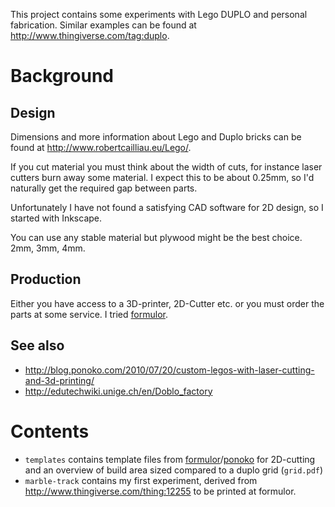 This project contains some experiments with Lego DUPLO and personal fabrication.
Similar examples can be found at <http://www.thingiverse.com/tag:duplo>.

# Background

## Design

Dimensions and more information about Lego and Duplo bricks can be found
at <http://www.robertcailliau.eu/Lego/>.

If you cut material you must think about the width of cuts, for instance
laser cutters burn away some material. I expect this to be about 0.25mm,
so I'd naturally get the required gap between parts.

Unfortunately I have not found a satisfying CAD software for 2D design,
so I started with Inkscape.

You can use any stable material but plywood might be the best choice.
2mm, 3mm, 4mm.

## Production

Either you have access to a 3D-printer, 2D-Cutter etc. or you must order the
parts at some service. I tried [formulor].

## See also

* <http://blog.ponoko.com/2010/07/20/custom-legos-with-laser-cutting-and-3d-printing/>
* <http://edutechwiki.unige.ch/en/Doblo_factory>

# Contents

* `templates` contains template files from [formulor]/[ponoko] for 2D-cutting
   and an overview of build area sized compared to a duplo grid (`grid.pdf`)
* `marble-track` contains my first experiment, derived from 
  <http://www.thingiverse.com/thing:12255> to be printed at formulor.

[formulor]: http://formulor.de
[ponoko]: http://ponoko.com
